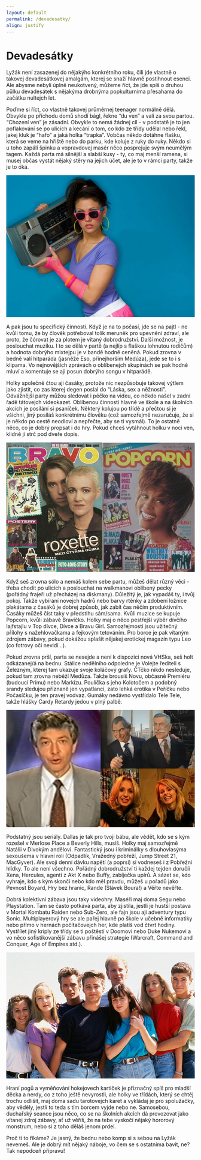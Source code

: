 ```yaml
---
layout: default
permalink: /devadesatky/
align: justify
---
```

# Devadesátky

Lyžák není zasazenej do nějakýho konkrétního roku, čili jde vlastně o takovej devadesátkovej amalgám, kterej se snaží hlavně postihnout esenci. Ale abysme nebyli úplně neukotvený, můžeme říct, že jde spíš o druhou půlku devadesátek s nějakýma drobnýma popkulturníma přesahama do začátku nultejch let. 

Poďme si říct, co vlastně takovej průměrnej teenager normálně dělá. Obvykle po příchodu domů shodí bágl, řekne “du ven” a valí za svou partou. “Chození ven” je zásadní. Obvykle to nemá žádnej cíl - v podstatě je to jen poflakování se po ulicích a kecání o tom, co kdo ze třídy udělal nebo řekl, jakej kluk je “hafo” a jaká holka “trapka”. Vobčas někdo dotáhne flašku, která se veme na hřiště nebo do parku, kde koluje z ruky do ruky. Někdo si u toho zapálí špinku a vopravdovej masér něco posprejuje svým neumělým tagem. Každá parta má silnější a slabší kusy - ty, co maj menší ramena, si musej občas vystát nějaký stěry na jejich účet, ale je to v rámci party, takže je to óká.

<div class="image--center__wrapper">
    <img class="img-responsive center--image" src="/assets/img/nineties/mixtape.jpg" alt="Mixtape">
</div>

A pak jsou tu specifický činnosti. Když je na to počasí, jde se na pajtl - ne kvůli tomu, že by člověk potřeboval tolik meruněk pro upevnění zdraví, ale proto, že čórovat je za plotem je vítaný dobrodružství. Další možnost, je poslouchat muziku. I to se dělá v partě (a nejlíp s flaškou lohnutou rodičům) a hodnota dobrýho mixtejpu je v bandě hodně ceněná. Pokud zrovna v bedně valí hitparáda (jasněže Eso, přinejhorším Medúza), jede se to i s klipama. Vo nejnovějších zprávách o oblíbenejch skupinách se pak hodně mluví a komentuje se aji posun dobrýho songu v hitparádě.

Holky společně čtou aji časáky, protože nic nezpůsobuje takovej výtlem jako zjistit, co zas kterej degen poslal do “Láska, sex a něžnosti”. Odvážnější party můžou sledovat i péčko na videu, co někdo našel v zadní řadě tátovejch videokazet. Oblíbenou činností hlavně ve škole a na školních akcích je posílání si psaníček. Některý kolujou po třídě a přečtou si je všichni, jiný posíláš konkrétnímu člověku (což samozřejmě nezaručuje, že si je někdo po cestě neodloví a nepřečte, aby se ti vysmál). To je ostatně něco, co je dobrý propsat i do hry. Pokud chceš vytáhnout holku v noci ven, klidně jí strč pod dveře dopis.

<div class="image--center__wrapper">
    <img class="img-responsive center--image" src="/assets/img/nineties/bravo.jpg" alt="Bravo Popcorn">
</div>

Když seš zrovna sólo a nemáš kolem sebe partu, můžeš dělat různý věci - třeba chodit po ulicích a poslouchat na walkmanovi oblíbený pecky (pořádný frajeři už přecházej na diskmany). Důležitý je, jak vypadáš ty, i tvůj pokoj. Takže vybírání novejch hadrů nebo barvy rtěnky a zdobení ložnice plakátama z časáků je dobrej způsob, jak zabít čas něčím produktivním. Časáky můžeš číst taky v předstihu sám/sama. Kvůli muzice se kupuje Popcorn, kvůli zábavě Bravíčko. Holky maj o něco pestřejší výběr dívčího lajfstajlu v Top dívce, Dívce a Bravu Girl. Samozřejmostí jsou užitečný přílohy s nažehlovačkama a fejkovým tetováním. Pro borce je pak vítaným zdrojem zábavy, pokud dokážou splašit nějakej erotickej magazín typu Leo (co fotrovy oči nevidí…).

Pokud zrovna prší, parta se nesejde a není k dispozici nová VHSka, seš holt odkázanej/á na bednu. Stálice nedělního odpoledne je Volejte řediteli s Železným, kterej tam ukazuje svoje koláčový grafy. ČTčko nikdo nesleduje, pokud tam zrovna neběží Medůza. Takže brousíš Novu, občasně Premiéru (budoucí Primu) nebo Markízu. Poulíčka s jeho Kolotočem a podobný srandy sledujou přiznaně jen vypatlanci, zato lehká erotika v Peříčku nebo Počasíčku, je ten pravej vodvaz. Gumáky nedávno vystřídalo Tele Tele, takže hlášky Cardy Retardy jedou v plný palbě.

<div class="image--center__wrapper">
    <img class="img-responsive center--image" src="/assets/img/nineties/volejte_eso.jpg" alt="Volejte Eso">
</div>

Podstatný jsou seriály. Dallas je tak pro tvoji bábu, ale vědět, kdo se s kým rozešel v Merlose Place a Beverly Hills, musíš. Holky maj samozřejmě Natálii v Divokým andělovi. Fantastický jsou i kriminálky s dlouhovlasýma sexoušema v hlavní roli (Odpadlík, Vražedný pobřeží, Jump Street 21, MacGyver). Ale svoji denní dávku napětí (a poprsí) si vodneseš i z Pobřežní hlídky. To ale není všechno. Pořádný dobrodružství ti každej tejden doručíi Xena, Hercules, agenti z Akt X nebo Buffy, zabíječka upírů. A sázet se, kdo vyhraje, kdo s kým skončí nebo kdo měl pravdu, můžeš u pořadů jako Pevnost Boyard, Hry bez hranic, Rande (Slávek Boura!) a Věřte nevěřte. 

Dobrá kolektivní zábava jsou taky videohry. Maséři maj doma Segu nebo Playstation. Tam se často potkává parta, aby zjistila, jestli je hustší postava v Mortal Kombatu Raiden nebo Sub-Zero, ale fajn jsou aji adventury typu Sonic. Multiplayerový hry se ale pařej hlavně po škole v učebně informatiky nebo přímo v hernách počítačovejch her, kde platíš vod čtvrt hodiny. Vystřílet jiný kriply ze třídy se ti poštěstí v Doomovi nebo Duke Nukemovi a vo něco sofistikovanější zábavu přinášej strategie (Warcraft, Command and Conquer, Age of Empires atd.). 

<div class="image--center__wrapper">
    <img class="img-responsive center--image" src="/assets/img/nineties/beverly-hills.jpg" alt="Beverly Hills">
</div>

Hraní pogů a vyměňování hokejovech kartiček je příznačný spíš pro mladší děcka a nerdy, co z toho ještě nevyrostli, ale holky ve třídách, který se chtěj trochu odlišit, maj doma sadu tarotovejch karet a vykládaj je pro spolužačky, aby věděly, jestli to teda s tím borcem vyjde nebo ne. Samosebou, duchařský seance jsou něco, co se na školních akcích dá provozovat jako vítanej zdroj zábavy, ať už věříš, že na tebe vyskočí nějaký hororový monstrum, nebo si z toho děláš jenom prdel.

Proč ti to říkáme? Je jasný, že bednu nebo komp si s sebou na Lyžák nevemeš. Ale je dobrý mít nějaký náboje, vo čem se s ostatníma bavit, ne? Tak nepodceň přípravu!
